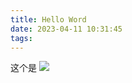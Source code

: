 ```yaml
---
title: Hello Word
date: 2023-04-11 10:31:45
tags:
---
```


这个是
![](http://img.itlun.cn/uploads/allimg/180703/1-1PF3160531.jpg)
